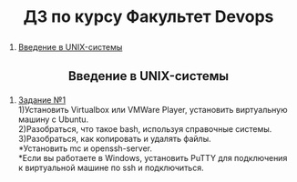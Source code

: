 # <p align=center> **ДЗ по курсу Факультет Devops**
1. [Введение в UNIX-системы](#ux1)

## <p align=center> Введение в UNIX-системы <a name="ux1"></a>
1. [Задание №1](https://github.com/Alexei-T/geek/tree/master/1)  
1)Установить Virtualbox или VMWare Player, установить виртуальную машину с Ubuntu.  
2)Разобраться, что такое bash, используя справочные системы.  
3)Разобраться, как копировать и удалять файлы.  
\*Установить mc и openssh-server.  
\*Если вы работаете в Windows, установить PuTTY для подключения к виртуальной машине по ssh и подключиться.
